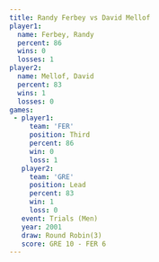 ```yaml
---
title: Randy Ferbey vs David Mellof
player1:             
  name: Ferbey, Randy
  percent: 86        
  wins: 0            
  losses: 1          
player2:             
  name: Mellof, David
  percent: 83        
  wins: 1            
  losses: 0          
games:
 - player1:         
     team: 'FER'    
     position: Third
     percent: 86    
     win: 0         
     loss: 1        
   player2:        
     team: 'GRE'   
     position: Lead
     percent: 83   
     win: 1        
     loss: 0       
   event: Trials (Men)  
   year: 2001           
   draw: Round Robin(3) 
   score: GRE 10 - FER 6
---
```

